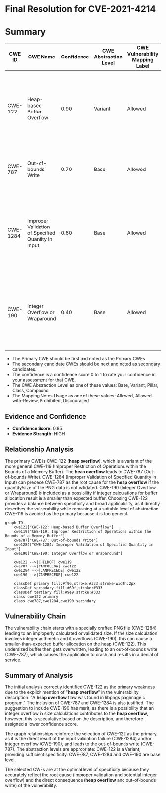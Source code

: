 # Final Resolution for CVE-2021-4214

# Summary
| CWE ID  | CWE Name                                        | Confidence | CWE Abstraction Level | CWE Vulnerability Mapping Label | CWE-Vulnerability Mapping Notes                                                                                                                      |
| ------- | ----------------------------------------------- | ---------- | --------------------- | --------------------------------- | ------------------------------------------------------------------------------------------------------------------------------------------------- |
| CWE-122 | Heap-based Buffer Overflow                       | 0.90       | Variant               | Allowed                           | The vulnerability is explicitly described as a **heap overflow**, making CWE-122 the most accurate primary mapping.                                 |
| CWE-787 | Out-of-bounds Write                              | 0.70       | Base                  | Allowed                           | The **heap overflow** leads to writing beyond the allocated buffer.                                                                               |
| CWE-1284 | Improper Validation of Specified Quantity in Input | 0.60       | Base                  | Allowed                           | A specially crafted PNG is passed, implying the quantity is not correctly validated. This leads to allocating too little memory for the image data. |
| CWE-190 | Integer Overflow or Wraparound                    | 0.40        | Base                  | Allowed                           | A hardcoded length value may lead to an integer overflow or wraparound, causing a value smaller than expected to be allocated on the heap.                      |

  - The Primary CWE should be first and noted as the Primary CWEs
  - The secondary candidate CWEs should be next and noted as secondary candidates.
  - The confidence is a confidence score 0 to 1 to rate your confidence in your assessment for that CWE.
  - The CWE Abstraction Level as one of these values: Base, Variant, Pillar, Class, Compound
  - The Mapping Notes Usage as one of these values: Allowed, Allowed-with-Review, Prohibited, Discouraged

## Evidence and Confidence

*   **Confidence Score:** 0.85
*   **Evidence Strength:** HIGH

## Relationship Analysis
The primary CWE is CWE-122 (**heap overflow**), which is a variant of the more general CWE-119 (Improper Restriction of Operations within the Bounds of a Memory Buffer). The **heap overflow** leads to CWE-787 (Out-of-bounds Write). CWE-1284 (Improper Validation of Specified Quantity in Input) can precede CWE-787 as the root cause for the **heap overflow** if the quantity/size of the PNG data is not validated. CWE-190 (Integer Overflow or Wraparound) is included as a possibility if integer calculations for buffer allocation result in a smaller than expected buffer. Choosing CWE-122 provides a balance between specificity and broad applicability, as it directly describes the vulnerability while remaining at a suitable level of abstraction. CWE-119 is avoided as the primary because it is too general.

```mermaid
graph TD
    cwe122["CWE-122: Heap-based Buffer Overflow"]
    cwe119["CWE-119: Improper Restriction of Operations within the Bounds of a Memory Buffer"]
    cwe787["CWE-787: Out-of-bounds Write"]
    cwe1284["CWE-1284: Improper Validation of Specified Quantity in Input"]
    cwe190["CWE-190: Integer Overflow or Wraparound"]
    
    cwe122 -->|CHILDOF| cwe119
    cwe787 -->|CANFOLLOW| cwe122
    cwe1284 -->|CANPRECEDE| cwe122
    cwe190 -->|CANPRECEDE| cwe122
    
    classDef primary fill:#f96,stroke:#333,stroke-width:2px
    classDef secondary fill:#69f,stroke:#333
    classDef tertiary fill:#9e9,stroke:#333
    class cwe122 primary
    class cwe787,cwe1284,cwe190 secondary
```

## Vulnerability Chain
The vulnerability chain starts with a specially crafted PNG file (CWE-1284) leading to an improperly calculated or validated size. If the size calculation involves integer arithmetic and it overflows (CWE-190), this can cause a smaller-than-expected buffer allocation on the heap (CWE-122). This undersized buffer then gets overwritten, leading to an out-of-bounds write (CWE-787), which causes the application to crash and results in a denial of service.

## Summary of Analysis
The initial analysis correctly identified CWE-122 as the primary weakness due to the explicit mention of "**heap overflow**" in the vulnerability description: "A **heap overflow** flaw was found in libpngs pngimage.c program." The inclusion of CWE-787 and CWE-1284 is also justified. The suggestion to include CWE-190 has merit, as there is a possibility that an integer overflow in size calculations contributes to the **heap overflow**, however, this is speculative based on the description, and therefore assigned a lower confidence score.

The graph relationships reinforce the selection of CWE-122 as the primary, as it is the direct result of the input validation failure (CWE-1284) and/or integer overflow (CWE-190), and leads to the out-of-bounds write (CWE-787). The abstraction levels are appropriate: CWE-122 is a Variant, providing sufficient specificity. CWE-787, CWE-1284 and CWE-190 are base level.

The selected CWEs are at the optimal level of specificity because they accurately reflect the root cause (improper validation and potential integer overflow) and the direct consequence (**heap overflow** and out-of-bounds write) of the vulnerability.